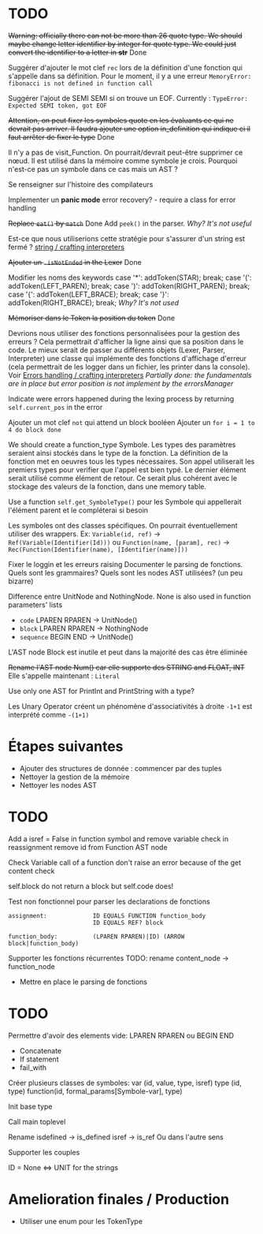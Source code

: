 # TODO

~~Warning: officially there can not be more than 26 quote type. We should maybe change letter identifier by integer for quote type. We could just convert the identifier to a letter in __str__~~ Done

Suggérer d'ajouter le mot clef `rec` lors de la définition d'une fonction qui s'appelle dans sa définition. Pour le moment, il y a une erreur `MemoryError: fibonacci is not defined in function call`

Suggérer l'ajout de SEMI SEMI si on trouve un EOF. Currently : `TypeError: Expected SEMI token, got EOF`

~~Attention, on peut fixer les symboles quote en les évaluants ce qui ne devrait pas arriver. Il faudra ajouter une option in_definition qui indique ci il faut arrêter de fixer le type~~ Done

Il n'y a pas de visit_Function. On pourrait/devrait peut-être supprimer ce nœud. Il est utilisé dans la mémoire comme symbole je crois. Pourquoi n'est-ce pas un symbole dans ce cas mais un AST ?

Se renseigner sur l'histoire des compilateurs

Implementer un **panic mode** error recovery?
    - require a class for error handling

~~Replace `eat()` by `match`~~ Done
Add `peek()` in the parser. *Why? It's not useful*

Est-ce que nous utiliserions cette stratégie pour s'assurer d'un string est fermé ? [string / crafting interpreters](http://craftinginterpreters.com/scanning.html#string-literals)

~~Ajouter un `.isNotEnded` in the Lexer~~ Done

Modifier les noms des keywords
      case '*': addToken(STAR); break; 
      case '(': addToken(LEFT_PAREN); break;
      case ')': addToken(RIGHT_PAREN); break;
      case '{': addToken(LEFT_BRACE); break;
      case '}': addToken(RIGHT_BRACE); break;
*Why? It's not used*

~~Mémoriser dans le Token la position du token~~ Done

Devrions nous utiliser des fonctions personnalisées pour la gestion des erreurs ? Cela permettrait d'afficher la ligne ainsi que sa position dans le code. Le mieux serait de passer au différents objets (Lexer, Parser, Interpreter) une classe qui implémente des fonctions d'affichage d'erreur (cela permettrait de les logger dans un fichier, les printer dans la console). Voir [Errors handling / crafting interpreters](http://craftinginterpreters.com/scanning.html#error-handling)
*Partially done: the fundamentals are in place but error position is not implement by the errorsManager*

Indicate were errors happened during the lexing process by returning `self.current_pos` in the error

Ajouter un mot clef `not` qui attend un block booléen
Ajouter un `for i = 1 to 4 do block done`

We should create a function_type Symbole. Les types des paramètres seraient ainsi stockés dans le type de la fonction. La définition de la fonction met en oeuvres tous les types nécessaires. Son appel utiliserait les premiers types pour verifier que l'appel est bien typé. Le dernier élément serait utilisé comme élément de retour. Ce serait plus cohérent avec le stockage des valeurs de la fonction, dans une memory table.

Use a function `self.get_SymboleType()` pour les Symbole qui appellerait l'élément parent et le compléterai si besoin

Les symboles ont des classes spécifiques. On pourrait éventuellement utiliser des wrappers. Ex: `Variable(id, ref)` -> `Ref(Variable(Identifier(Id)))` ou `Function(name, [param], rec)` -> `Rec(Function(Identifier(name), [Identifier(name)]))`

Fixer le loggin et les erreurs raising
Documenter le parsing de fonctions. Quels sont les grammaires? Quels sont les nodes AST utilisées? (un peu bizarre)

Difference entre UnitNode and NothingNode. None is also used in function parameters' lists
 - `code` LPAREN RPAREN         -> UnitNode()
 - `block` LPAREN RPAREN        -> NothingNode
 - `sequence` BEGIN END         -> UnitNode()

L'AST node Block est inutile et peut dans la majorité des cas être éliminée

~~Rename l'AST node Num() car elle supporte des STRING and FLOAT, INT~~ Elle s'appelle maintenant : `Literal`

Use only one AST for PrintInt and PrintString with a type?

Les Unary Operator créent un phénomène d'associativités à droite `-1+1` est interprété comme `-(1+1)`

# Étapes suivantes
 * Ajouter des structures de donnée : commencer par des tuples
 * Nettoyer la gestion de la mémoire
 * Nettoyer les nodes AST

# TODO

Add a isref = False in function symbol and remove variable check in reassignment
remove id from Function AST node

Check Variable call of a function don't raise an error because of the get content check


self.block do not return a block but self.code does!

Test non fonctionnel pour parser les declarations de fonctions
```
assignment:             ID EQUALS FUNCTION function_body
                        ID EQUALS REF? block

function_body:          (LPAREN RPAREN)|ID) (ARROW block|function_body)
```

Supporter les fonctions récurrentes
TODO: rename content_node -> function_node

* Mettre en place le parsing de fonctions

# TODO
Permettre d'avoir des elements vide: LPAREN RPAREN ou BEGIN END
* Concatenate
* If statement
* fail_with

Créer plusieurs classes de symboles:
    var (id, value, type, isref)
    type (id, type)
    function(id, formal_params[Symbole-var], type)


Init base type

Call main toplevel

Rename isdefined -> is_defined
isref -> is_ref 
Ou dans l'autre sens


Supporter les couples


ID = None <=> UNIT for the strings

# Amelioration finales / Production
* Utiliser une enum pour les TokenType
